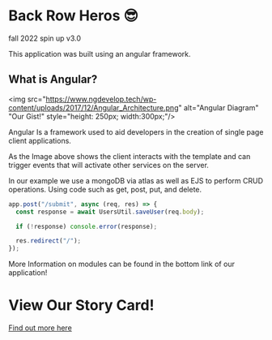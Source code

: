 # Back Row Heros :sunglasses:
fall 2022 spin up v3.0

This application was built using an angular framework.

## What is Angular?
<img src="https://www.ngdevelop.tech/wp-content/uploads/2017/12/Angular_Architecture.png" alt="Angular Diagram" "Our Gist!" style="height: 250px; width:300px;"/>

Angular Is a framework used to aid developers in the creation of single page client applications. 

As the Image above shows the client interacts with the template and can trigger events that will activate other services on the server.

In our example we use a mongoDB via atlas as well as EJS to perform CRUD operations.
Using code such as get, post, put, and delete.

```javascript
app.post("/submit", async (req, res) => {
  const response = await UsersUtil.saveUser(req.body);

  if (!response) console.error(response);

  res.redirect("/");
});
```
More Information on modules can be found in the bottom link of our application!

# View Our Story Card!

[Find out more here](https://gist.github.com/tgwisdom/a3ed88718e4b0d9567435fa448f34730 "Our Gist!")
